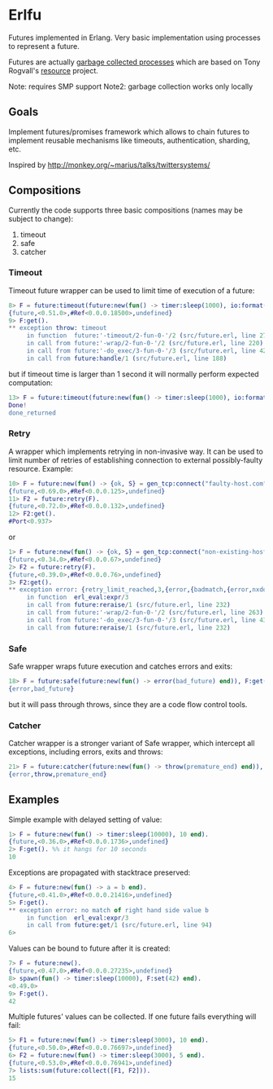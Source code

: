 # Erlfu #

Futures implemented in Erlang. Very basic implementation using
processes to represent a future.

Futures are actually [garbage collected processes](http://github.com/gleber/gcproc)
which are based on Tony Rogvall's [resource](http://github.com/tonyrog/resource) project.

Note: requires SMP support
Note2: garbage collection works only locally

## Goals ##

Implement futures/promises framework which allows to chain futures to
implement reusable mechanisms like timeouts, authentication, sharding,
etc.

Inspired by http://monkey.org/~marius/talks/twittersystems/

## Compositions ##

Currently the code supports three basic compositions (names may be
subject to change):
1. timeout
2. safe
3. catcher

### Timeout ###
Timeout future wrapper can be used to limit time of execution of a future:
```erlang
8> F = future:timeout(future:new(fun() -> timer:sleep(1000), io:format("Done!") end), 500).
{future,<0.51.0>,#Ref<0.0.0.18500>,undefined}
9> F:get().
** exception throw: timeout
     in function  future:'-timeout/2-fun-0-'/2 (src/future.erl, line 270)
     in call from future:'-wrap/2-fun-0-'/2 (src/future.erl, line 220)
     in call from future:'-do_exec/3-fun-0-'/3 (src/future.erl, line 42)
     in call from future:handle/1 (src/future.erl, line 188)
```
but if timeout time is larger than 1 second it will normally perform
expected computation:
```erlang
13> F = future:timeout(future:new(fun() -> timer:sleep(1000), io:format("Done!~n"), done_returned end), 5000), F:get().
Done!
done_returned
```

### Retry ###
A wrapper which implements retrying in non-invasive way. It can be
used to limit number of retries of establishing connection to external
possibly-faulty resource. Example:

```erlang
10> F = future:new(fun() -> {ok, S} = gen_tcp:connect("faulty-host.com", 80, []), S end).
{future,<0.69.0>,#Ref<0.0.0.125>,undefined}
11> F2 = future:retry(F).
{future,<0.72.0>,#Ref<0.0.0.132>,undefined}
12> F2:get().
#Port<0.937>

```
or
```erlang
1> F = future:new(fun() -> {ok, S} = gen_tcp:connect("non-existing-host.com", 23, []), S end).
{future,<0.34.0>,#Ref<0.0.0.67>,undefined}
2> F2 = future:retry(F).
{future,<0.39.0>,#Ref<0.0.0.76>,undefined}
3> F2:get().
** exception error: {retry_limit_reached,3,{error,{badmatch,{error,nxdomain}}}}
     in function  erl_eval:expr/3
     in call from future:reraise/1 (src/future.erl, line 232)
     in call from future:'-wrap/2-fun-0-'/2 (src/future.erl, line 263)
     in call from future:'-do_exec/3-fun-0-'/3 (src/future.erl, line 43)
     in call from future:reraise/1 (src/future.erl, line 232)
```

### Safe ###
Safe wrapper wraps future execution and catches errors and exits:
```erlang
18> F = future:safe(future:new(fun() -> error(bad_future) end)), F:get().                                             
{error,bad_future}
```
but it will pass through throws, since they are a code flow control
tools.

### Catcher ###
Catcher wrapper is a stronger variant of Safe wrapper, which
intercept all exceptions, including errors, exits and throws:
```erlang
21> F = future:catcher(future:new(fun() -> throw(premature_end) end)), F:get().
{error,throw,premature_end}
```

## Examples ##

Simple example with delayed setting of value:
```erlang
1> F = future:new(fun() -> timer:sleep(10000), 10 end).
{future,<0.36.0>,#Ref<0.0.0.1736>,undefined}
2> F:get(). %% it hangs for 10 seconds
10
```

Exceptions are propagated with stacktrace preserved:
```erlang
4> F = future:new(fun() -> a = b end).
{future,<0.41.0>,#Ref<0.0.0.21416>,undefined}
5> F:get().                                               
** exception error: no match of right hand side value b
     in function  erl_eval:expr/3 
     in call from future:get/1 (src/future.erl, line 94)
6> 
```

Values can be bound to future after it is created:
```erlang
7> F = future:new().                                      
{future,<0.47.0>,#Ref<0.0.0.27235>,undefined}
8> spawn(fun() -> timer:sleep(10000), F:set(42) end).
<0.49.0>
9> F:get().
42
```

Multiple futures' values can be collected. If one future fails
everything will fail:
```erlang
5> F1 = future:new(fun() -> timer:sleep(3000), 10 end).
{future,<0.50.0>,#Ref<0.0.0.76697>,undefined}
6> F2 = future:new(fun() -> timer:sleep(3000), 5 end). 
{future,<0.53.0>,#Ref<0.0.0.76941>,undefined}
7> lists:sum(future:collect([F1, F2])).
15
```
